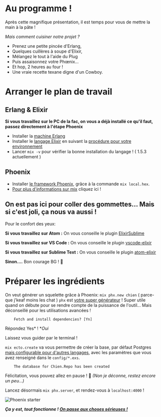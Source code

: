 # Au programme !

Après cette magnifique présentation, il est temps pour vous de mettre la main à la pâte !

*Mais comment cuisiner notre projet ?*
- Prenez une petite pincée d'Erlang,
- Quelques cuillères à soupe d'Elixir,
- Mélangez le tout à l'aide du Plug
- Puis assaisonnez votre Phœnix...
- Et hop, 2 heures au four !
- Une vraie recette texane digne d'un Cowboy.

# Arranger le plan de travail

## Erlang & Elixir 

**Si vous travaillez sur le PC de la fac, on vous a déjà installé ce qu'il faut, passez directement à l'étape Phoenix**

- Installer la [machine Erlang](http://erlang.org/doc/index.html)
- Installer le [langage Elixir](https://elixir-lang.org/) en suivant la [procédure pour votre environnement](https://elixir-lang.org/install.html)
- Lancer `mix -v` pour vérifier la bonne installation du langage ! ( 1.5.3 actuellement )

## Phoenix

- Installer [le framework Phoenix](http://phoenixframework.org/), grâce à  la commande `mix local.hex`. 
- [Pour plus d'informations sur mix](http://phoenixframework.org/) cliquez ici !

## On est pas ici pour coller des gommettes... Mais si c'est joli, ça nous va aussi ! 

Pour le confort des yeux:

**Si vous travaillez sur Atom :** On vous conseille le plugin [ElixirSublime](https://github.com/vishnevskiy/ElixirSublime)

**Si vous travaillez sur VS Code :** On vous conseille le plugin [vscode-elixir](https://marketplace.visualstudio.com/items?itemName=mjmcloug.vscode-elixir)

**Si vous travaillez sur Sublime Text :** On vous conseille le plugin [atom-elixir](https://github.com/msaraiva/atom-elixir)

**Sinon....** Bon courage BG ! :fu:

# Préparer les ingrédients

On veut générer un squelette grâce à Phoenix: `mix phx.new chien` ( parce-que j'keaf moins les chat ) 
`phx` est [votre super générateur](https://hexdocs.pm/phoenix/Mix.Tasks.Phx.Server.html#content) ! Super utile quand on débute pour se rendre compte de la puissance de l'outil... Mais déconseillé pour les utilisations avancées !
```
	Fetch and install dependencies? [Yn]
```
Répondez Yes* !
**Oui*

Laissez vous guider par le terminal !

``mix ecto.create`` va vous permettre de créer la base, par défaut Postgres [mais configurable pour d'autres langages](https://github.com/elixir-ecto/ecto), avec les paramètres que vous avez renseigné dans le ``config/*.exs``.

```
	The database for Chien.Repo has been created
```
Félicitation, vous pouvez allez en pause ! :tada:
*(Non je déconne, restez encore un peu...)*

Lancez désormais ``mix phx.server``, et rendez-vous à ``localhost:4000`` !

<img src="https://preview.ibb.co/k9cu87/Capture_du_2018_02_13_22_34_24.png" alt="Phoenix starter" border="0">

***Ça y est, tout fonctionne ! [On passe aux choses sérieuses !](https://github.com/unip62/cara-elixir-phoenix/blob/master/PART1.md)***

